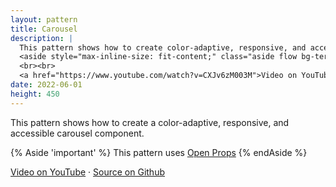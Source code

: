 ```yaml
---
layout: pattern
title: Carousel
description: |
  This pattern shows how to create color-adaptive, responsive, and accessible mini and mega modals with the dialog element.
  <aside style="max-inline-size: fit-content;" class="aside flow bg-tertiary-box-bg color-tertiary-box-text"><p class="cluster "><span class="aside__icon box-block "><svg width="24" height="24" viewBox="0 0 24 24" role="img" aria-label="Lightbulb" fill="currentColor" xmlns="http://www.w3.org/2000/svg">   <path d="M9 21c0 .55.45 1 1 1h4c.55 0 1-.45 1-1v-1H9v1zm3-19C8.14 2 5 5.14 5 9c0 2.38 1.19 4.47 3 5.74V17c0 .55.45 1 1 1h6c.55 0 1-.45 1-1v-2.26c1.81-1.27 3-3.36 3-5.74 0-3.86-3.14-7-7-7zm2.85 11.1l-.85.6V16h-4v-2.3l-.85-.6A4.997 4.997 0 017 9c0-2.76 2.24-5 5-5s5 2.24 5 5c0 1.63-.8 3.16-2.15 4.1z"></path> </svg></span><strong>Important</strong></p><div class=" flow"> This pattern uses <a href="https://open-props.style">Open Props</a> </div></aside>
  <br><br>
  <a href="https://www.youtube.com/watch?v=CXJv6zM003M">Video on YouTube</a> · <a href="https://github.com/argyleink/gui-challenges/tree/main/carousel">Source on Github</a>
date: 2022-06-01
height: 450
---
```


This pattern shows how to create a color-adaptive, responsive, and accessible
carousel component.

{% Aside 'important' %}
This pattern uses [Open Props](https://open-props.style)
{% endAside %}

<a href="https://www.youtube.com/watch?v=CXJv6zM003M">Video on YouTube</a> · <a href="https://github.com/argyleink/gui-challenges/tree/main/carousel">Source on Github</a>
